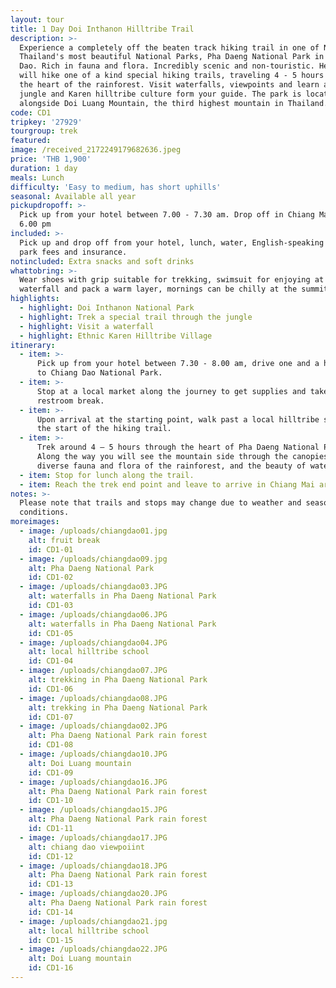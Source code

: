 ```yaml
---
layout: tour
title: 1 Day Doi Inthanon Hilltribe Trail
description: >-
  Experience a completely off the beaten track hiking trail in one of Northern
  Thailand's most beautiful National Parks, Pha Daeng National Park in Chiang
  Dao. Rich in fauna and flora. Incredibly scenic and non-touristic. Here you
  will hike one of a kind special hiking trails, traveling 4 - 5 hours through
  the heart of the rainforest. Visit waterfalls, viewpoints and learn about the
  jungle and Karen hilltribe culture form your guide. The park is located
  alongside Doi Luang Mountain, the third highest mountain in Thailand.
code: CD1
tripkey: '27929'
tourgroup: trek
featured:
image: /received_2172249179682636.jpeg
price: 'THB 1,900'
duration: 1 day
meals: Lunch
difficulty: 'Easy to medium, has short uphills'
seasonal: Available all year
pickupdropoff: >-
  Pick up from your hotel between 7.00 - 7.30 am. Drop off in Chiang Mai around
  6.00 pm
included: >-
  Pick up and drop off from your hotel, lunch, water, English-speaking guide,
  park fees and insurance.
notincluded: Extra snacks and soft drinks
whattobring: >-
  Wear shoes with grip suitable for trekking, swimsuit for enjoying at the
  waterfall and pack a warm layer, mornings can be chilly at the summit.
highlights:
  - highlight: Doi Inthanon National Park
  - highlight: Trek a special trail through the jungle
  - highlight: Visit a waterfall
  - highlight: Ethnic Karen Hilltribe Village
itinerary:
  - item: >-
      Pick up from your hotel between 7.30 - 8.00 am, drive one and a half hours
      to Chiang Dao National Park.
  - item: >-
      Stop at a local market along the journey to get supplies and take a
      restroom break.
  - item: >-
      Upon arrival at the starting point, walk past a local hilltribe school to
      the start of the hiking trail.
  - item: >-
      Trek around 4 – 5 hours through the heart of Pha Daeng National Park.
      Along the way you will see the mountain side through the canopies, the
      diverse fauna and flora of the rainforest, and the beauty of waterfalls.
  - item: Stop for lunch along the trail.
  - item: Reach the trek end point and leave to arrive in Chiang Mai around 6.30 pm.
notes: >-
  Please note that trails and stops may change due to weather and seasonal
  conditions.
moreimages:
  - image: /uploads/chiangdao01.jpg
    alt: fruit break
    id: CD1-01
  - image: /uploads/chiangdao09.jpg
    alt: Pha Daeng National Park
    id: CD1-02
  - image: /uploads/chiangdao03.JPG
    alt: waterfalls in Pha Daeng National Park
    id: CD1-03
  - image: /uploads/chiangdao06.JPG
    alt: waterfalls in Pha Daeng National Park
    id: CD1-05
  - image: /uploads/chiangdao04.JPG
    alt: local hilltribe school
    id: CD1-04
  - image: /uploads/chiangdao07.JPG
    alt: trekking in Pha Daeng National Park
    id: CD1-06
  - image: /uploads/chiangdao08.JPG
    alt: trekking in Pha Daeng National Park
    id: CD1-07
  - image: /uploads/chiangdao02.JPG
    alt: Pha Daeng National Park rain forest
    id: CD1-08
  - image: /uploads/chiangdao10.JPG
    alt: Doi Luang mountain
    id: CD1-09
  - image: /uploads/chiangdao16.JPG
    alt: Pha Daeng National Park rain forest
    id: CD1-10
  - image: /uploads/chiangdao15.JPG
    alt: Pha Daeng National Park rain forest
    id: CD1-11
  - image: /uploads/chiangdao17.JPG
    alt: chiang dao viewpoiint
    id: CD1-12
  - image: /uploads/chiangdao18.JPG
    alt: Pha Daeng National Park rain forest
    id: CD1-13
  - image: /uploads/chiangdao20.JPG
    alt: Pha Daeng National Park rain forest
    id: CD1-14
  - image: /uploads/chiangdao21.jpg
    alt: local hilltribe school
    id: CD1-15
  - image: /uploads/chiangdao22.JPG
    alt: Doi Luang mountain
    id: CD1-16
---
```


